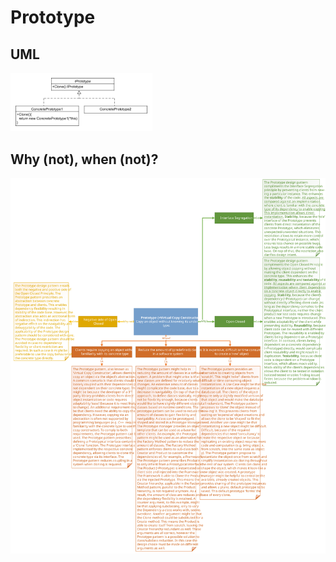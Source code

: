 # Prototype
## UML
<img src=PrototypeUML.png width=45% height=45%>

## Why (not), when (not)?
![Prototype](https://raw.githubusercontent.com/NiekBeijloos/Design-Patterns/master/1.%20Creational/5.%20Prototype/Prototype.svg?raw=true)
